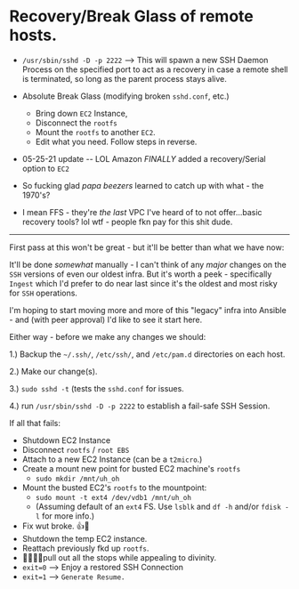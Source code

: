 # Recovery/Break Glass of remote hosts.

  * `/usr/sbin/sshd -D -p 2222` --> This will spawn a new SSH Daemon Process on the specified port to act as a recovery in case a remote shell is terminated, so long as the parent process stays alive.

* Absolute Break Glass (modifying broken `sshd.conf`, etc.)
    + Bring down `EC2` Instance,
    + Disconnect the `rootfs`
    + Mount the `rootfs` to another `EC2`.
    + Edit what you need. Follow steps in reverse.

* 05-25-21 update -- LOL Amazon *FINALLY* added a recovery/Serial option to `EC2`
* So fucking glad _papa beezers_ learned to catch up with what - the 1970's?
* I mean FFS - they're _the last_ VPC I've heard of to not offer...basic recovery tools? lol wtf - people fkn pay for this shit dude.

-----

First pass at this won't be great - but it'll be better than what we have now:

It'll be done _somewhat_ manually - I can't think of any _major_ changes on the `SSH` versions of even our oldest infra. But it's worth a peek - specifically `Ingest` which I'd prefer to do near last since it's the oldest and most risky for `SSH` operations.

I'm hoping to start moving more and more of this "legacy" infra into Ansible - and (with peer approval) I'd like to see it start here.

Either way - before we make any changes we should:

1.) Backup the `~/.ssh/`, `/etc/ssh/`, and `/etc/pam.d` directories on each host.

2.) Make our change(s).

3.) `sudo sshd -t` (tests the `sshd.conf` for issues.

4.) run `/usr/sbin/sshd -D -p 2222` to establish a fail-safe SSH Session.

If all that fails:

* Shutdown EC2 Instance
* Disconnect `rootfs` / `root EBS`
* Attach to a new EC2 Instance (can be a `t2micro`.)
* Create a mount new point for busted EC2 machine's `rootfs`
	* `sudo mkdir /mnt/uh_oh`
* Mount the busted EC2's `rootfs` to the mountpoint:
	* `sudo mount -t ext4 /dev/vdb1 /mnt/uh_oh`
	* (Assuming default of an `ext4` FS. Use `lsblk` and `df -h` and/or `fdisk -l` for more info.)
* Fix wut broke. 👍️🔧️
* Shutdown the temp EC2 instance.
* Reattach previously fkd up `rootfs`.
* 📿️🙏️👼️👹️pull out all the stops while appealing to divinity.
* `exit=0` --> Enjoy a restored SSH Connection
* `exit=1` --> `Generate Resume.`
